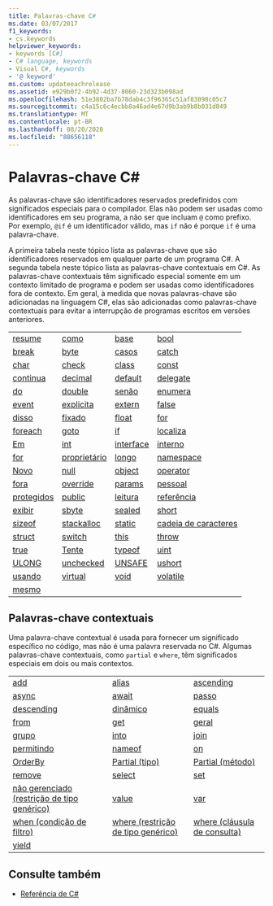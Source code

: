 ```yaml
---
title: Palavras-chave C#
ms.date: 03/07/2017
f1_keywords:
- cs.keywords
helpviewer_keywords:
- keywords [C#]
- C# language, keywords
- Visual C#, keywords
- '@ keyword'
ms.custom: updateeachrelease
ms.assetid: e929b0f2-4b92-4d37-8060-23d323b098ad
ms.openlocfilehash: 51e3802ba7b78dab4c3f96365c51af83098c05c7
ms.sourcegitcommit: c4a15c6c4ecbb8a46ad4e67d9b3ab9b8b031d849
ms.translationtype: MT
ms.contentlocale: pt-BR
ms.lasthandoff: 08/20/2020
ms.locfileid: "88656118"
---
```

# <a name="c-keywords"></a>Palavras-chave C#

As palavras-chave são identificadores reservados predefinidos com significados especiais para o compilador. Elas não podem ser usadas como identificadores em seu programa, a não ser que incluam `@` como prefixo. Por exemplo, `@if` é um identificador válido, mas `if` não é porque `if` é uma palavra-chave.  
  
 A primeira tabela neste tópico lista as palavras-chave que são identificadores reservados em qualquer parte de um programa C#. A segunda tabela neste tópico lista as palavras-chave contextuais em C#. As palavras-chave contextuais têm significado especial somente em um contexto limitado de programa e podem ser usadas como identificadores fora de contexto. Em geral, à medida que novas palavras-chave são adicionadas na linguagem C#, elas são adicionadas como palavras-chave contextuais para evitar a interrupção de programas escritos em versões anteriores.  
  
|||||  
|---|---|---|---|  
|[resume](abstract.md)|[como](../operators/type-testing-and-cast.md#as-operator)|[base](base.md)|[bool](../builtin-types/bool.md)|  
|[break](break.md)|[byte](../builtin-types/integral-numeric-types.md)|[casos](switch.md)|[catch](try-catch.md)|  
|[char](../builtin-types/char.md)|[check](checked.md)|[class](class.md)|[const](const.md)|  
|[continua](continue.md)|[decimal](../builtin-types/floating-point-numeric-types.md)|[default](default.md)|[delegate](../builtin-types/reference-types.md)|  
|[do](do.md)|[double](../builtin-types/floating-point-numeric-types.md)|[senão](if-else.md)|[enumera](../builtin-types/enum.md)|  
|[event](event.md)|[explicita](../operators/user-defined-conversion-operators.md)|[extern](extern.md)|[false](../builtin-types/bool.md)|  
|[disso](try-finally.md)|[fixado](fixed-statement.md)|[float](../builtin-types/floating-point-numeric-types.md)|[for](for.md)|  
|[foreach](foreach-in.md)|[goto](goto.md)|[if](if-else.md)|[localiza](../operators/user-defined-conversion-operators.md)|  
|[Em](in.md)|[int](../builtin-types/integral-numeric-types.md)|[interface](interface.md)|[interno](internal.md)|
|[for](is.md)|[proprietário](lock-statement.md)|[longo](../builtin-types/integral-numeric-types.md)|[namespace](namespace.md)|
|[Novo](../operators/new-operator.md)|[null](null.md)|[object](../builtin-types/reference-types.md)|[operator](../operators/operator-overloading.md)|
|[fora](out.md)|[override](override.md)|[params](params.md)|[pessoal](private.md)|
|[protegidos](protected.md)|[public](public.md)|[leitura](readonly.md)|[referência](ref.md)|
|[exibir](return.md)|[sbyte](../builtin-types/integral-numeric-types.md)|[sealed](sealed.md)|[short](../builtin-types/integral-numeric-types.md)||
[sizeof](../operators/sizeof.md)|[stackalloc](../operators/stackalloc.md)|[static](static.md)|[cadeia de caracteres](../builtin-types/reference-types.md)|
|[struct](../builtin-types/struct.md)|[switch](switch.md)|[this](this.md)|[throw](throw.md)|
|[true](../builtin-types/bool.md)|[Tente](try-catch.md)|[typeof](../operators/type-testing-and-cast.md#typeof-operator)|[uint](../builtin-types/integral-numeric-types.md)|
|[ULONG](../builtin-types/integral-numeric-types.md)|[unchecked](unchecked.md)|[UNSAFE](unsafe.md)|[ushort](../builtin-types/integral-numeric-types.md)|
|[usando](using.md)|[virtual](virtual.md)|[void](../builtin-types/void.md)|[volatile](volatile.md)|
|[mesmo](while.md)|

## <a name="contextual-keywords"></a>Palavras-chave contextuais

 Uma palavra-chave contextual é usada para fornecer um significado específico no código, mas não é uma palavra reservada no C#. Algumas palavras-chave contextuais, como `partial` e `where`, têm significados especiais em dois ou mais contextos.  
  
||||  
|---|---|---|  
|[add](add.md)|[alias](extern-alias.md)|[ascending](ascending.md)|
|[async](async.md)|[await](../operators/await.md)|[passo](by.md)|
|[descending](descending.md)|[dinâmico](../builtin-types/reference-types.md)|[equals](equals.md)|
|[from](from-clause.md)|[get](get.md)|[geral](../operators/namespace-alias-qualifier.md)|
|[grupo](group-clause.md)|[into](into.md)|[join](join-clause.md)|
|[permitindo](let-clause.md)|[nameof](../operators/nameof.md)|[on](on.md)|
|[OrderBy](orderby-clause.md)|[Partial (tipo)](partial-type.md)|[Partial (método)](partial-method.md)|
|[remove](remove.md)|[select](select-clause.md)|[set](set.md)|
|[não gerenciado (restrição de tipo genérico)](where-generic-type-constraint.md)|[value](value.md)|[var](var.md)|
|[when (condição de filtro)](when.md)|[where (restrição de tipo genérico)](where-generic-type-constraint.md)|[where (cláusula de consulta)](where-clause.md)|
|[yield](yield.md)| | |
  
## <a name="see-also"></a>Consulte também

- [Referência de C#](../index.md)
